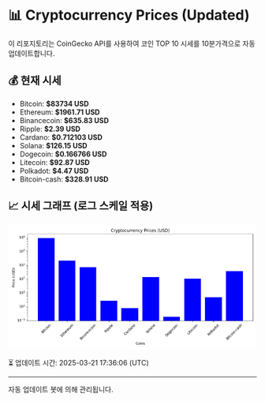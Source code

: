 
# 📊 Cryptocurrency Prices (Updated)

이 리포지토리는 CoinGecko API를 사용하여 코인 TOP 10 시세를 10분가격으로 자동 업데이트합니다.

## 💰 현재 시세
- Bitcoin: **$83734 USD**
- Ethereum: **$1961.71 USD**
- Binancecoin: **$635.83 USD**
- Ripple: **$2.39 USD**
- Cardano: **$0.712103 USD**
- Solana: **$126.15 USD**
- Dogecoin: **$0.166766 USD**
- Litecoin: **$92.87 USD**
- Polkadot: **$4.47 USD**
- Bitcoin-cash: **$328.91 USD**

## 📈 시세 그래프 (로그 스케일 적용)
![Crypto Prices](crypto_prices.png)

⏳ 업데이트 시간: 2025-03-21 17:36:06 (UTC)

---
자동 업데이트 봇에 의해 관리됩니다.
